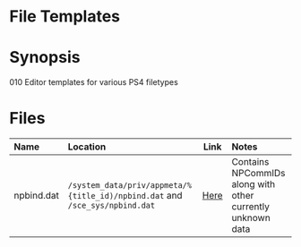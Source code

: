 File Templates
===

# Synopsis
010 Editor templates for various PS4 filetypes

# Files

| Name | Location | Link | Notes |
|:-----|:---------|:----:|:------|
| npbind.dat | `/system_data/priv/appmeta/%{title_id)/npbind.dat` and `/sce_sys/npbind.dat` | [Here](https://github.com/Al-Azif/ps4-file-templates/blob/main/npbind.bt) | Contains NPCommIDs along with other currently unknown data |

